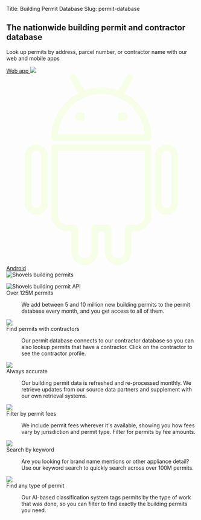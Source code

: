 Title: Building Permit Database
Slug: permit-database

<!-- hero -->
<section class="hero_container">
  <div class="hero_text-container">
    <h1 class="hero_title text-amber-300">The nationwide building permit and contractor database</h1>
    <p class="hero_description text-lime-50">Look up permits by address, parcel number, or contractor name with our web and mobile apps</p>
    <div class="mt-10 mb-20 flex gap-x-6 justify-start">
      <a href="https://app.shovels.ai"
      class="shovels-button"
      target="_blank">Web app <img class="inline" src="theme/images/caret-right.svg"> </a>
      <a href="https://play.google.com/store/apps/details?id=com.shovels.shovels1"
      class="text-white hover:text-gray-100 py-4 leading-1 inline-flex items-center gap-x-2 shadow-sm"
      target="_blank">
        <svg fill="#f7fee7" height="800px" width="800px" version="1.1" id="Capa_1" xmlns="http://www.w3.org/2000/svg" xmlns:xlink="http://www.w3.org/1999/xlink" 
          viewBox="0 0 57.001 57.001" xml:space="preserve" class="h-10 w-10">
        <g>
          <g>
            <path d="M35.361,5.677l2.497-4.162c0.284-0.474,0.131-1.088-0.343-1.372c-0.475-0.285-1.088-0.132-1.372,0.343l-2.635,4.392
              c-1.569-0.558-3.249-0.878-5.007-0.878s-3.438,0.32-5.007,0.878l-2.635-4.392c-0.284-0.475-0.898-0.627-1.372-0.343
              s-0.627,0.898-0.343,1.372l2.497,4.162c-4.827,2.495-8.14,7.525-8.14,13.324c0,0.553,0.448,1,1,1h28c0.552,0,1-0.447,1-1
              C43.5,13.203,40.188,8.173,35.361,5.677z M15.539,18.001c0.512-6.703,6.13-12,12.962-12s12.45,5.297,12.962,12H15.539z"/>
            <path d="M35.478,11.364H34.16c-0.364,0-0.659,0.295-0.659,0.659v1.318c0,0.364,0.295,0.659,0.659,0.659h1.319
              c0.364,0,0.659-0.295,0.659-0.659v-1.318C36.138,11.659,35.842,11.364,35.478,11.364z"/>
            <path d="M22.841,11.364h-1.319c-0.364,0-0.659,0.295-0.659,0.659v1.318c0,0.364,0.295,0.659,0.659,0.659h1.319
              c0.364,0,0.659-0.295,0.659-0.659v-1.318C23.5,11.659,23.205,11.364,22.841,11.364z"/>
            <path d="M42.5,21.001h-28c-0.552,0-1,0.447-1,1v20.171c0,2.663,2.169,4.829,4.834,4.829H19.5v6.006c0,2.202,1.794,3.994,4,3.994
              s4-1.792,4-3.994v-6.006h2v6.006c0,2.202,1.794,3.994,4,3.994s4-1.792,4-3.994v-6.006h1.166c2.666,0,4.834-2.166,4.834-4.829
              V22.001C43.5,21.448,43.053,21.001,42.5,21.001z M41.5,42.172c0,1.56-1.271,2.829-2.834,2.829H36.5c-0.552,0-1,0.447-1,1v7.006
              c0,1.1-0.897,1.994-2,1.994s-2-0.895-2-1.994v-7.006c0-0.553-0.448-1-1-1h-4c-0.552,0-1,0.447-1,1v7.006
              c0,1.1-0.897,1.994-2,1.994s-2-0.895-2-1.994v-7.006c0-0.553-0.448-1-1-1h-2.165c-1.563,0-2.835-1.27-2.835-2.829V23.001h26
              V42.172z"/>
            <path d="M48,21.001c-1.93,0-3.5,1.572-3.5,3.504v13.992c0,1.932,1.57,3.504,3.5,3.504s3.5-1.572,3.5-3.504V24.505
              C51.5,22.573,49.93,21.001,48,21.001z M49.5,38.497c0,0.829-0.673,1.504-1.5,1.504s-1.5-0.675-1.5-1.504V24.505
              c0-0.829,0.673-1.504,1.5-1.504s1.5,0.675,1.5,1.504V38.497z"/>
            <path d="M9,21.001c-1.93,0-3.5,1.572-3.5,3.504v13.992c0,1.932,1.57,3.504,3.5,3.504s3.5-1.572,3.5-3.504V24.505
              C12.5,22.573,10.93,21.001,9,21.001z M10.5,38.497c0,0.829-0.673,1.504-1.5,1.504s-1.5-0.675-1.5-1.504V24.505
              c0-0.829,0.673-1.504,1.5-1.504s1.5,0.675,1.5,1.504V38.497z"/>
          </g>
        </g>
        </svg>
        Android
      </a>
    </div>
  </div>
  <div class="hero_image-container">
    <img class="max-h-[500px]" src="theme/images/permit-database/permits-filter.png" alt="Shovels building permits">
  </div>
</section>
<!-- elaboration -->
<section class="mx-auto my-24 max-w-7xl px-6">
  <!-- 'table' -->
  <dl class="elaboration_container 3xl:grid-cols-4">
    <div class="elaboration-card">
      <dt class="">
        <div class="mb-6">
          <img src="theme/images/permit-database/ping.svg" alt="Shovels building permit API">
        </div>
        <span class="elaboration-card_title">Over 125M permits</span>
      </dt>
      <dd class="elaboration-card_text-container">
        <p class="flex-auto">We add between 5 and 10 million new building permits to the permit database every month, and you get access to all of them.</p>
      </dd>
    </div>
    <div class="elaboration-card">
      <dt class="">
        <div class="mb-6">
          <img src="theme/images/permit-database/lookup.png">
        </div>
        <span class="elaboration-card_title">Find permits with contractors</span>
      </dt>
      <dd class="elaboration-card_text-container">
        <p class="flex-auto">Our permit database connects to our contractor database so you can also lookup permits that have a contractor. Click on the contractor to see the contractor profile.</p>
      </dd>
    </div>
    <div class="elaboration-card">
      <dt class="">
        <div class="mb-6">
          <img src="theme/images/permit-database/accurate.png">
        </div>
        <span class="elaboration-card_title">Always accurate</span>
      </dt>
      <dd class="elaboration-card_text-container">
        <p class="flex-auto">Our building permit data is refreshed and re-processed monthly. We retrieve updates from our source data partners and supplement with our own retrieval systems.</p>
      </dd>
    </div>
    <div class="elaboration-card">
      <dt class="">
        <div class="mb-6">
          <img src="theme/images/permit-database/fees.png">
        </div>
        <span class="elaboration-card_title">Filter by permit fees</span>
      </dt>
      <dd class="elaboration-card_text-container">
        <p class="flex-auto">We include permit fees wherever it's available, showing you how fees vary by jurisdiction and permit type. Filter for permits by fee amounts.</p>
      </dd>
    </div>
    <div class="elaboration-card">
      <dt class="">
        <div class="mb-6">
          <img src="theme/images/permit-database/timeline.png">
        </div>
        <span class="elaboration-card_title">Search by keyword</span>
      </dt>
      <dd class="elaboration-card_text-container">
        <p class="flex-auto">Are you looking for brand name mentions or other appliance detail? Use our keyword search to quickly search across over 100M permits.</p>
      </dd>
    </div>
    <div class="elaboration-card">
      <dt class="">
        <div class="mb-6">
          <img src="theme/images/permit-database/api.png">
        </div>
        <span class="elaboration-card_title">Find any type of permit</span>
      </dt>
      <dd class="elaboration-card_text-container">
        <p class="flex-auto">Our AI-based classification system tags permits by the type of work that was done, so you can filter to find exactly the building permits you need.</p>
      </dd>
    </div>
  </dl>
</section>
